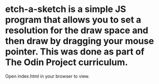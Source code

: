 # etch-a-sketch is a simple JS program that allows you to set a resolution for the draw space and then draw by dragging your mouse pointer. This was done as part of The Odin Project curriculum.

Open index.html in your browser to view.
